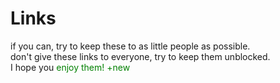 # Links
if you can, try to keep these to as little people as possible. <br>
don't give these links to everyone, try to keep them unblocked. <br>
I hope you <span style="color: green;">enjoy them!
 +new
